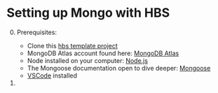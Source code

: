 # Setting up Mongo with HBS

0. Prerequisites: 
    * Clone this [hbs template project](https://github.com/JRC404/node-hbs-template)
    * MongoDB Atlas account found here: [MongoDB Atlas](https://www.mongodb.com/cloud/atlas)
    * Node installed on your computer: [Node.js](https://nodejs.org/en/download/)
    * The Mongoose documentation open to dive deeper: [Mongoose](https://mongoosejs.com)
    * [VSCode](https://code.visualstudio.com/) installed

1. 
